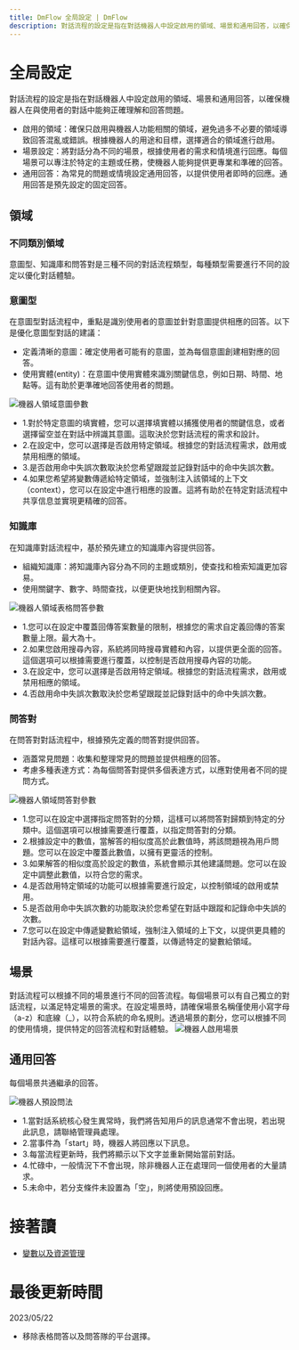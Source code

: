 ```yaml
---
title: DmFlow 全局設定 | DmFlow
description: 對話流程的設定是指在對話機器人中設定啟用的領域、場景和通用回答，以確保機器人在與使用者的對話中能夠正確理解和回答問題。
---
```


# 全局設定

對話流程的設定是指在對話機器人中設定啟用的領域、場景和通用回答，以確保機器人在與使用者的對話中能夠正確理解和回答問題。

- 啟用的領域：確保只啟用與機器人功能相關的領域，避免過多不必要的領域導致回答混亂或錯誤。根據機器人的用途和目標，選擇適合的領域進行啟用。
- 場景設定：將對話分為不同的場景，根據使用者的需求和情境進行回應。每個場景可以專注於特定的主題或任務，使機器人能夠提供更專業和準確的回答。
- 通用回答：為常見的問題或情境設定通用回答，以提供使用者即時的回應。通用回答是預先設定的固定回答。

## 領域

### 不同類別領域
意圖型、知識庫和問答對是三種不同的對話流程類型，每種類型需要進行不同的設定以優化對話體驗。

### 意圖型

在意圖型對話流程中，重點是識別使用者的意圖並針對意圖提供相應的回答。以下是優化意圖型對話的建議：

- 定義清晰的意圖：確定使用者可能有的意圖，並為每個意圖創建相對應的回答。
- 使用實體(entity)：在意圖中使用實體來識別關鍵信息，例如日期、時間、地點等。這有助於更準確地回答使用者的問題。

![機器人領域意圖參數](../../../../../../images/tw/bot-global-intent.png "機器人領域意圖參數")
- 1.對於特定意圖的填實體，您可以選擇填實體以捕獲使用者的關鍵信息，或者選擇留空並在對話中辨識其意圖。這取決於您對話流程的需求和設計。
- 2.在設定中，您可以選擇是否啟用特定領域。根據您的對話流程需求，啟用或禁用相應的領域。
- 3.是否啟用命中失誤次數取決於您希望跟蹤並記錄對話中的命中失誤次數。
- 4.如果您希望將變數傳遞給特定領域，並強制注入該領域的上下文（context），您可以在設定中進行相應的設置。這將有助於在特定對話流程中共享信息並實現更精確的回答。

### 知識庫

在知識庫對話流程中，基於預先建立的知識庫內容提供回答。

- 組織知識庫：將知識庫內容分為不同的主題或類別，使查找和檢索知識更加容易。
- 使用關鍵字、數字、時間查找，以便更快地找到相關內容。

![機器人領域表格問答參數](../../../../../../images/tw/bot-global-tableqa.png "機器人領域表格問答參數")
- 1.您可以在設定中覆蓋回傳答案數量的限制，根據您的需求自定義回傳的答案數量上限。最大為十。
- 2.如果您啟用搜尋內容，系統將同時搜尋實體和內容，以提供更全面的回答。這個選項可以根據需要進行覆蓋，以控制是否啟用搜尋內容的功能。
- 3.在設定中，您可以選擇是否啟用特定領域。根據您的對話流程需求，啟用或禁用相應的領域。
- 4.否啟用命中失誤次數取決於您希望跟蹤並記錄對話中的命中失誤次數。

### 問答對

在問答對對話流程中，根據預先定義的問答對提供回答。

- 涵蓋常見問題：收集和整理常見的問題並提供相應的回答。
- 考慮多種表達方式：為每個問答對提供多個表達方式，以應對使用者不同的提問方式。

![機器人領域問答對參數](../../../../../../images/tw/bot-global-faq.png "機器人領域問答對參數")
- 1.您可以在設定中選擇指定問答對的分類，這樣可以將問答對歸類到特定的分類中。這個選項可以根據需要進行覆蓋，以指定問答對的分類。
- 2.根據設定中的數值，當解答的相似度高於此數值時，將該問題視為用戶問題。您可以在設定中覆蓋此數值，以擁有更靈活的控制。
- 3.如果解答的相似度高於設定的數值，系統會顯示其他建議問題。您可以在設定中調整此數值，以符合您的需求。
- 4.是否啟用特定領域的功能可以根據需要進行設定，以控制領域的啟用或禁用。
- 5.是否啟用命中失誤次數的功能取決於您希望在對話中跟蹤和記錄命中失誤的次數。
- 7.您可以在設定中傳遞變數給領域，強制注入領域的上下文，以提供更具體的對話內容。這樣可以根據需要進行覆蓋，以傳遞特定的變數給領域。

## 場景

對話流程可以根據不同的場景進行不同的回答流程。每個場景可以有自己獨立的對話流程，以滿足特定場景的需求。在設定場景時，請確保場景名稱僅使用小寫字母（a-z）和底線（_），以符合系統的命名規則。透過場景的劃分，您可以根據不同的使用情境，提供特定的回答流程和對話體驗。
![機器人啟用場景](../../../../../../images/tw/bot-global-scene.png "機器人啟用場景")

## 通用回答

每個場景共通繼承的回答。

![機器人預設問法](../../../../../../images/tw/bot-global-general-ask.png "機器人預設問法")
- 1.當對話系統核心發生異常時，我們將告知用戶的訊息通常不會出現，若出現此訊息，請聯絡管理員處理。
- 2.當事件為「start」時，機器人將回應以下訊息。
- 3.每當流程更新時，我們將顯示以下文字並重新開始當前對話。
- 4.忙碌中，一般情況下不會出現，除非機器人正在處理同一個使用者的大量請求。
- 5.未命中，若分支條件未設置為「空」，則將使用預設回應。

# 接著讀
- [變數以及資源管理](../../tutorials/docs/bot-resource.html)

# 最後更新時間
2023/05/22

- 移除表格問答以及問答隊的平台選擇。